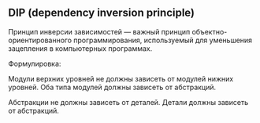## DIP (dependency inversion principle)

Принцип инверсии зависимостей — важный принцип объектно-ориентированного программирования, используемый для уменьшения
зацепления в компьютерных программах.

Формулировка:

Модули верхних уровней не должны зависеть от модулей нижних уровней. Оба типа модулей должны зависеть от абстракций.

Абстракции не должны зависеть от деталей. Детали должны зависеть от абстракций.